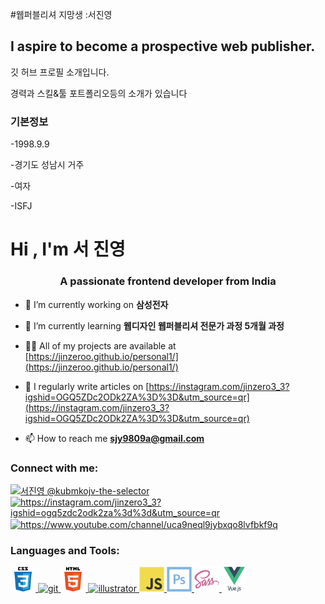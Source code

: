 #웹퍼블리셔 지망생 :서진영
## I aspire to become a prospective web publisher.
깃 허브 프로필 소개입니다.

경력과 스킬&툴 포트폴리오등의 소개가 있습니다

### 기본정보
-1998.9.9

-경기도 성남시 거주

-여자

-ISFJ



<h1 align="left"> Hi , I'm 서 진영</h1>
<h3 align="center">A passionate frontend developer from India</h3>

- 🔭 I’m currently working on **삼성전자**

- 🌱 I’m currently learning **웹디자인 웹퍼블리셔 전문가 과정 5개월 과정**

- 👨‍💻 All of my projects are available at [https://jinzeroo.github.io/personal1/](https://jinzeroo.github.io/personal1/)

- 📝 I regularly write articles on [https://instagram.com/jinzero3_3?igshid=OGQ5ZDc2ODk2ZA%3D%3D&utm_source=qr](https://instagram.com/jinzero3_3?igshid=OGQ5ZDc2ODk2ZA%3D%3D&utm_source=qr)

- 📫 How to reach me **sjy9809a@gmail.com**

<h3 align="left">Connect with me:</h3>
<p align="left">
<a href="https://codepen.io/서진영 @kubmkojv-the-selector" target="blank"><img align="center" src="https://raw.githubusercontent.com/rahuldkjain/github-profile-readme-generator/master/src/images/icons/Social/codepen.svg" alt="서진영 @kubmkojv-the-selector" height="30" width="40" /></a>
<a href="https://instagram.com/https://instagram.com/jinzero3_3?igshid=ogq5zdc2odk2za%3d%3d&utm_source=qr" target="blank"><img align="center" src="https://raw.githubusercontent.com/rahuldkjain/github-profile-readme-generator/master/src/images/icons/Social/instagram.svg" alt="https://instagram.com/jinzero3_3?igshid=ogq5zdc2odk2za%3d%3d&utm_source=qr" height="30" width="40" /></a>
<a href="https://www.youtube.com/c/https://www.youtube.com/channel/uca9neql9jybxqo8lvfbkf9q" target="blank"><img align="center" src="https://raw.githubusercontent.com/rahuldkjain/github-profile-readme-generator/master/src/images/icons/Social/youtube.svg" alt="https://www.youtube.com/channel/uca9neql9jybxqo8lvfbkf9q" height="30" width="40" /></a>
</p>

<h3 align="left">Languages and Tools:</h3>
<p align="left"> <a href="https://www.w3schools.com/css/" target="_blank" rel="noreferrer"> <img src="https://raw.githubusercontent.com/devicons/devicon/master/icons/css3/css3-original-wordmark.svg" alt="css3" width="40" height="40"/> </a> <a href="https://git-scm.com/" target="_blank" rel="noreferrer"> <img src="https://www.vectorlogo.zone/logos/git-scm/git-scm-icon.svg" alt="git" width="40" height="40"/> </a> <a href="https://www.w3.org/html/" target="_blank" rel="noreferrer"> <img src="https://raw.githubusercontent.com/devicons/devicon/master/icons/html5/html5-original-wordmark.svg" alt="html5" width="40" height="40"/> </a> <a href="https://www.adobe.com/in/products/illustrator.html" target="_blank" rel="noreferrer"> <img src="https://www.vectorlogo.zone/logos/adobe_illustrator/adobe_illustrator-icon.svg" alt="illustrator" width="40" height="40"/> </a> <a href="https://developer.mozilla.org/en-US/docs/Web/JavaScript" target="_blank" rel="noreferrer"> <img src="https://raw.githubusercontent.com/devicons/devicon/master/icons/javascript/javascript-original.svg" alt="javascript" width="40" height="40"/> </a> <a href="https://www.photoshop.com/en" target="_blank" rel="noreferrer"> <img src="https://raw.githubusercontent.com/devicons/devicon/master/icons/photoshop/photoshop-line.svg" alt="photoshop" width="40" height="40"/> </a> <a href="https://sass-lang.com" target="_blank" rel="noreferrer"> <img src="https://raw.githubusercontent.com/devicons/devicon/master/icons/sass/sass-original.svg" alt="sass" width="40" height="40"/> </a> <a href="https://vuejs.org/" target="_blank" rel="noreferrer"> <img src="https://raw.githubusercontent.com/devicons/devicon/master/icons/vuejs/vuejs-original-wordmark.svg" alt="vuejs" width="40" height="40"/> </a> </p>


